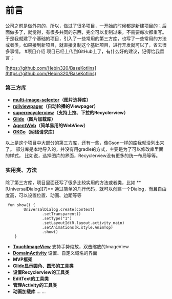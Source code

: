# 前言

公司之前是做外包的，所以，做过了很多项目，一开始的时候都是新建项目的；后面做多了，就觉得，有很多共同的东西，完全可以复制过来，不需要每次都重写。于是我就建了个基础的项目，引入了一些常用的第三方库，也写了一些常用的方法或者类，如果接到新项目，就直接复制这个基础项目，进行开发就可以了，省去很多事情。
#项目介绍
项目已经上传到GitHub上了，有什么好的建议，记得给我留言；

[https://github.com/Hebin320/BaseKotlins](https://github.com/Hebin320/BaseKotlins)


<H3>第三方库</H3>

- **[multi-image-selector][1]（图片选择库）**
- **[rollviewpager][2]（自动轮播的Viewpager）**
- **[superrecyclerview][3]（支持上拉、下拉的Recyclerview）**
- **[Glide][4]（图片加载库）**
- **[AgentWeb][5]（简单易用的WebView）**
- **[OKGo][6]（网络请求库）**

以上是这个项目中大部分的第三方库，还有一些，像Gson一样的库我就没列出来了。
部分库是本地导入的，并没有用gradle的方式，主要是为了可以修改库里面的样式，
比如说，选择图片的界面，Recyclerview没有更多的统一布局等等。

<H3>实用类、方法</H3>
除了第三方库，项目里面还写了很多比较实用的方法或者类，比如
 **[UniversalDialog][7]**
通过简单的几行代码，就可以创建一个Dialog，而且自由度高，可以设置位置、动画、边距等等

```
 fun show() {
        UniversalDialog.create(context)
                .setTransparent()
                .setType("1")
                .setLayoutId(R.layout.activity_main)
                .setAnimations(R.style.AnimTop)
                .show()
    }
```
- **[TouchImageView][8]**
支持手势缩放，双击缩放的ImageView
- **[DomainActivity][9]**
设置、自定义域名的界面
- **MVP框架**
- **Glide显示圆角、圆形的工具类**
- **设置Recyclerview的工具类**
- **EditText的工具类**
- **管理Activity的工具类**
- **动画加载库**
...
...




[1]: https://github.com/lovetuzitong/MultiImageSelector
[2]: https://github.com/Jude95/RollViewPager/
[3]: https://github.com/supercwn/SuperRecycleView
[4]: https://github.com/bumptech/glide
[5]: https://github.com/Justson/AgentWeb
[6]: https://github.com/jeasonlzy/okhttp-OkGo
[7]: https://github.com/Hebin320/BaseKotlins/blob/master/universallib/src/main/java/com/hebin/widget/dialog/UniversalDialog.kt
[8]: https://github.com/Hebin320/BaseKotlins/blob/master/universallib/src/main/java/com/hebin/widget/preview/TouchImageView.java
[9]: https://github.com/Hebin320/BaseKotlins/blob/master/app/src/main/java/com/hebin/project/ui/universal/DomainActivity.kt
